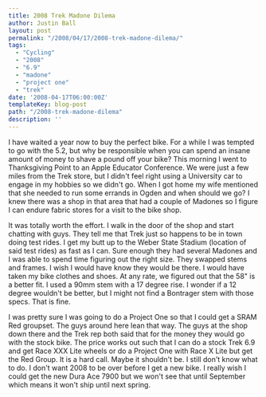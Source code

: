 ```yaml
---
title: 2008 Trek Madone Dilema
author: Justin Ball
layout: post
permalink: "/2008/04/17/2008-trek-madone-dilema/"
tags:
  - "Cycling"
  - "2008"
  - "6.9"
  - "madone"
  - "project one"
  - "trek"
date: '2008-04-17T06:00:00Z'
templateKey: blog-post
path: "/2008-trek-madone-dilema"
description: ''
---
```


I have waited a year now to buy the perfect bike. For a while I was tempted to go with the 5.2, but why be responsible when you can spend an insane amount of money to shave a pound off your bike? This morning I went to Thanksgiving Point to an Apple Educator Conference. We were just a few miles from the Trek store, but I didn't feel right using a University car to engage in my hobbies so we didn't go. When I got home my wife mentioned that she needed to run some errands in Ogden and when should we go? I knew there was a shop in that area that had a couple of Madones so I figure I can endure fabric stores for a visit to the bike shop. 

It was totally worth the effort. I walk in the door of the shop and start chatting with guys. They tell me that Trek just so happens to be in town doing test rides. I get my butt up to the Weber State Stadium (location of said test rides) as fast as I can. Sure enough they had several Madones and I was able to spend time figuring out the right size. They swapped stems and frames. I wish I would have know they would be there. I would have taken my bike clothes and shoes. At any rate, we figured out that the 58" is a better fit. I used a 90mm stem with a 17 degree rise. I wonder if a 12 degree wouldn't be better, but I might not find a Bontrager stem with those specs. That is fine.

I was pretty sure I was going to do a Project One so that I could get a SRAM Red groupset. The guys around here lean that way. The guys at the shop down there and the Trek rep both said that for the money they would go with the stock bike. The price works out such that I can do a stock Trek 6.9 and get Race XXX Lite wheels or do a Project One with Race X Lite but get the Red Group. It is a hard call. Maybe it shouldn't be. I still don't know what to do. I don't want 2008 to be over before I get a new bike. I really wish I could get the new Dura Ace 7900 but we won't see that until September which means it won't ship until next spring.
